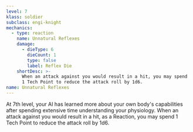 ```yaml
---
level: 7
klass: soldier
subclass: engi-knight
mechanics:
  - type: reaction
    name: Unnatural Reflexes
    damage:
      - dieType: 6
        dieCount: 1
        type: false
        label: Reflex Die
    shortDesc: >-
      When an attack against you would result in a hit, you may spend
      1 Tech Point to reduce the attack roll by 1d6.
name: Unnatural Reflexes
---
```

At 7th level, your AI has learned more about your own body's capabilities after spending extensive time understanding
your physiology. When an attack against you would result in a hit, as a Reaction, you may spend
1 Tech Point to reduce the attack roll by 1d6.


